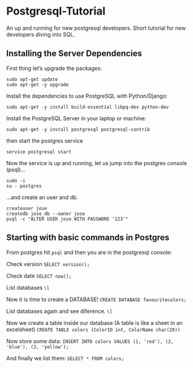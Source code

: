 # Postgresql-Tutorial

An up and running for new postgresql developers.
Short tutorial for new developers diving into SQL.

## Installing the Server Dependencies

First thing let’s upgrade the packages:
```shell
sudo apt-get update
sudo apt-get -y upgrade
```
Install the dependencies to use PostgreSQL with Python/Django:
```shell
sudo apt-get -y install build-essential libpq-dev python-dev
```
Install the PostgreSQL Server in your laptop or machine:
```shell
sudo apt-get -y install postgresql postgresql-contrib
```
then start the postgres service
```shell
service postgresql start
```
Now the service is up and running, let us jump into the postgres console (psql)...
```
sudo -i
su - postgres
```
...and create an user and db. 
```shell
createuser jose
createdb jose_db --owner jose
psql -c "ALTER USER jose WITH PASSWORD '123'"
```

## Starting with basic commands in Postgres

From postgres hit `psql` and then you are in the postgresql console:

Check version
```SELECT version();```

Check date
```SELECT now();```

List databases
```\l```

Now it is time to create a DATABASE!
```CREATE DATABASE favouritecolors;```

List databases again and see diference.
```\l```

Now we create a table inside our database (A table is like a sheet in an excelsheet)
```CREATE TABLE colors (ColorID int, ColorName char(20))```

Now store some data:
```INSERT INTO colors VALUES (1, 'red'), (2, 'blue'), (3, 'yellow');```

And finally we list them:
```SELECT * FROM colors;```
